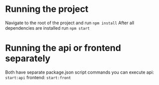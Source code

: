 # Running the project

Navigate to the root of the project and run `npm install`
After all dependencies are installed run `npm start`

# Running the api or frontend separately

Both have separate package.json script commands you can execute
api: `start:api`
frontend: `start:front`
